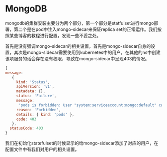 # MongoDB

mongodb的集群安装主要分为两个部分，第一个部分是statfulset进行mongo部署，第二个是在pod中注入mongo-sidecar来保证replica set的正常运作。我们按照某些博客的教程进行配置，发现一些不妥之处。

首先是没有强调mongo-sidecar的相关设置，首先是mongo-sidecar自身的设置，其次是mongo-sidecar需要使用到kubernetes中的用户，在其他的ns中创建该项服务的话会存在没有权限，导致在mongo-sidecar中呈现403的情况。

```js
{  
message:
   { 
     kind: 'Status',
     apiVersion: 'v1',
     metadata: {},
     status: 'Failure',
     message:
      'pods is forbidden: User "system:serviceaccount:mongo:default" cannot list resource "pods" in API group "" in the namespace "mongo"',
     reason: 'Forbidden',
     details: { kind: 'pods' },
     code: 403 
   },
  statusCode: 403 
}
```

我们在初始化statefulset的时候显示的给mongo-sidecar添加了对应的用户，在配置文件中有我们对用户的相关设置。
